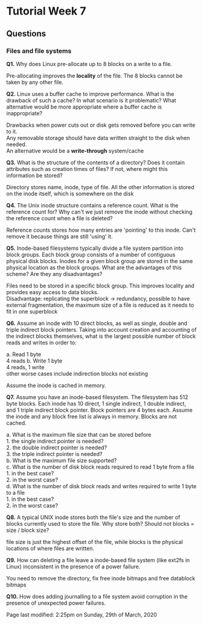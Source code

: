 # Tutorial Week 7

## Questions

### Files and file systems

**Q1.** Why does Linux pre-allocate up to 8 blocks on a write to a file.

Pre-allocating improves the **locality** of the file. The 8 blocks cannot be taken by any other file.

**Q2.** Linux uses a buffer cache to improve performance. What is the drawback of such a cache? In what scenario is it problematic? What alternative would be more appropriate where a buffer cache is inappropriate?

Drawbacks when power cuts out or disk gets removed before you can write to it.  
Any removable storage should have data written straight to the disk when needed.  
An alternative would be a **write-through** system/cache

**Q3.** What is the structure of the contents of a directory? Does it contain attributes such as creation times of files? If not, where might this information be stored?

Directory stores name, inode, type of file. All the other information is stored on the inode itself, which is somewhere on the disk

**Q4.** The Unix inode structure contains a reference count. What is the reference count for? Why can't we just remove the inode without checking the reference count when a file is deleted?

Reference counts stores how many entries are 'pointing' to this inode. Can't remove it because things are still 'using' it.

**Q5.** Inode-based filesystems typically divide a file system partition into block groups. Each block group consists of a number of contiguous physical disk blocks. Inodes for a given block group are stored in the same physical location as the block groups. What are the advantages of this scheme? Are they any disadvantages?

Files need to be stored in a specific block group. This improves locality and provides easy access to data blocks.  
Disadvantage: replicating the superblock -> redundancy, possible to have external fragmentation, the maximum size of a file is reduced as it needs to fit in one superblock

**Q6.** Assume an inode with 10 direct blocks, as well as single, double and triple indirect block pointers. Taking into account creation and accounting of the indirect blocks themselves, what is the largest possible number of block reads and writes in order to:

  a. Read 1 byte  
  4 reads
  b. Write 1 byte  
  4 reads, 1 write  
  other worse cases include indirection blocks not existing

Assume the inode is cached in memory.

**Q7.** Assume you have an inode-based filesystem. The filesystem has 512 byte blocks. Each inode has 10 direct, 1 single indirect, 1 double indirect, and 1 triple indirect block pointer. Block pointers are 4 bytes each. Assume the inode and any block free list is always in memory. Blocks are not cached.

  a. What is the maximum file size that can be stored before  
    1. the single indirect pointer is needed?  
    2. the double indirect pointer is needed?  
    3. the triple indirect pointer is needed?  
  b. What is the maximum file size supported?  
  c. What is the number of disk block reads required to read 1 byte from a file  
    1.  in the best case?  
    2. in the worst case?  
  d. What is the number of disk block reads and writes required to write 1 byte to a file  
    1. in the best case?  
    2. in the worst case?  

**Q8.** A typical UNIX inode stores both the file's size and the number of blocks currently used to store the file. Why store both? Should not blocks = size / block size?

file size is just the highest offset of the file, while blocks is the physical locations of where files are written.

**Q9.** How can deleting a file leave a inode-based file system (like ext2fs in Linux) inconsistent in the presence of a power failure.

You need to remove the directory, fix free inode bitmaps and free datablock bitmaps

**Q10.** How does adding journalling to a file system avoid corruption in the presence of unexpected power failures.

Page last modified: 2:25pm on Sunday, 29th of March, 2020
